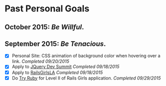 Past Personal Goals
===================

## October 2015: _Be Willful_.

## September 2015: _Be Tenacious_.

- [x] Personal Site: CSS animation of background color when hovering over a link. _Completed 09/20/2015_
- [x] Apply to [JQuery Dev Summit](http://events.jquery.org/2015/developer-summit/) _Completed 09/18/2015_
- [x] Apply to [RailsGirlsLA](http://railsgirls.com/la) _Completed 09/18/2015_
- [x] Do [Try Ruby](http://tryruby.org/levels/1/challenges/0) for Level II of Rails Girls application. _Completed 09/29/2015_